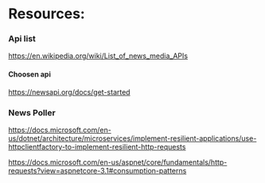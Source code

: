 # Resources:

### Api list

https://en.wikipedia.org/wiki/List_of_news_media_APIs

#### Choosen api

https://newsapi.org/docs/get-started

### News Poller
https://docs.microsoft.com/en-us/dotnet/architecture/microservices/implement-resilient-applications/use-httpclientfactory-to-implement-resilient-http-requests

https://docs.microsoft.com/en-us/aspnet/core/fundamentals/http-requests?view=aspnetcore-3.1#consumption-patterns
